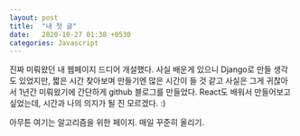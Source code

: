 ```yaml
---
layout: post
title:  "내 첫 글"
date:   2020-10-27 01:38 +0530
categories: Javascript
---
```











진짜 미뤄왔던 내 웹페이지 드디어 개설했다.
사실 배운게 있으니 Django로 만들 생각도 있었지만, 짧은 시간 찾아보며 만들기엔 많은 시간이 들 것 같고 사실은 그게 귀찮아서 1년간 미뤄왔기에 간단하게 github 블로그를 만들었다.
React도 배워서 만들어보고 싶었는데, 시간과 나의 의지가 될 진 모르겠다. :)

아무튼 여기는 알고리즘을 위한 페이지.
매일 꾸준히 올리기.